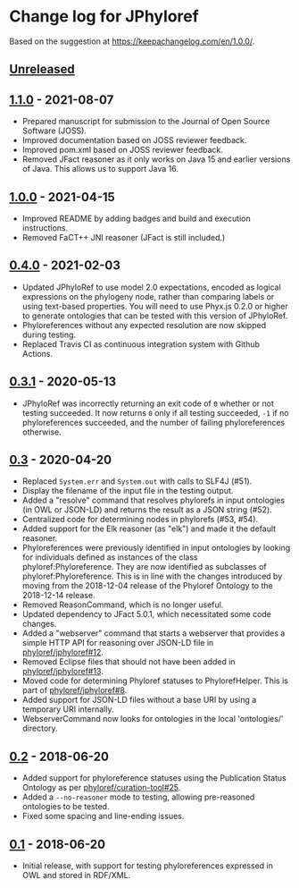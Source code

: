 # Change log for JPhyloref

Based on the suggestion at https://keepachangelog.com/en/1.0.0/.

## [Unreleased]

## [1.1.0] - 2021-08-07
- Prepared manuscript for submission to the Journal of Open Source Software (JOSS).
- Improved documentation based on JOSS reviewer feedback.
- Improved pom.xml based on JOSS reviewer feedback.
- Removed JFact reasoner as it only works on Java 15 and earlier versions of Java.
  This allows us to support Java 16.

## [1.0.0] - 2021-04-15
- Improved README by adding badges and build and execution instructions.
- Removed FaCT++ JNI reasoner (JFact is still included.)

## [0.4.0] - 2021-02-03
- Updated JPhyloRef to use model 2.0 expectations, encoded as logical expressions
  on the phylogeny node, rather than comparing labels or using text-based properties.
  You will need to use Phyx.js 0.2.0 or higher to generate ontologies that can be
  tested with this version of JPhyloRef.
- Phyloreferences without any expected resolution are now skipped during testing.
- Replaced Travis CI as continuous integration system with Github Actions.

## [0.3.1] - 2020-05-13
- JPhyloRef was incorrectly returning an exit code of `0` whether or not
  testing succeeded. It now returns `0` only if all testing succeeded,
  `-1` if no phyloreferences succeeded, and the number of failing
  phyloreferences otherwise.

## [0.3] - 2020-04-20
- Replaced `System.err` and `System.out` with calls to SLF4J (#51).
- Display the filename of the input file in the testing output.
- Added a "resolve" command that resolves phylorefs in input ontologies (in OWL
  or JSON-LD) and returns the result as a JSON string (#52).
- Centralized code for determining nodes in phylorefs (#53, #54).
- Added support for the Elk reasoner (as "elk") and made it the default reasoner.
- Phyloreferences were previously identified in input ontologies by looking for
  individuals defined as instances of the class phyloref:Phyloreference. They
  are now identified as subclasses of phyloref:Phyloreference. This is in line
  with the changes introduced by moving from the 2018-12-04 release of the
  Phyloref Ontology to the 2018-12-14 release.
- Removed ReasonCommand, which is no longer useful.
- Updated dependency to JFact 5.0.1, which necessitated some code changes.
- Added a "webserver" command that starts a webserver that provides a simple
  HTTP API for reasoning over JSON-LD file in [phyloref/jphyloref#12].
- Removed Eclipse files that should not have been added in [phyloref/jphyloref#13].
- Moved code for determining Phyloref statuses to PhylorefHelper. This is part of
  [phyloref/jphyloref#8].
- Added support for JSON-LD files without a base URI by using a temporary URI
  internally.
- WebserverCommand now looks for ontologies in the local 'ontologies/' directory.

## [0.2] - 2018-06-20
- Added support for phyloreference statuses using the Publication Status Ontology
  as per [phyloref/curation-tool#25].
- Added a `--no-reasoner` mode to testing, allowing pre-reasoned ontologies to be
  tested.
- Fixed some spacing and line-ending issues.

## [0.1] - 2018-06-20
- Initial release, with support for testing phyloreferences expressed in OWL
  and stored in RDF/XML.

[Unreleased]: https://github.com/phyloref/jphyloref/compare/v1.1.0...HEAD
[1.1.0]: https://github.com/phyloref/jphyloref/releases/tag/v1.1.0
[1.0.0]: https://github.com/phyloref/jphyloref/releases/tag/v1.0.0
[0.4.0]: https://github.com/phyloref/jphyloref/releases/tag/v0.4.0
[0.3.1]: https://github.com/phyloref/jphyloref/releases/tag/v0.3.1
[0.3]: https://github.com/phyloref/jphyloref/releases/tag/v0.3
[0.2]: https://github.com/phyloref/jphyloref/releases/tag/v0.2
[0.1]: https://github.com/phyloref/jphyloref/releases/tag/v0.1

[phyloref/curation-tool#25]: https://github.com/phyloref/curation-tool/issues/25
[phyloref/jphyloref#13]: https://github.com/phyloref/jphyloref/pull/13
[phyloref/jphyloref#12]: https://github.com/phyloref/jphyloref/pull/12
[phyloref/jphyloref#8]: https://github.com/phyloref/jphyloref/issues/8
